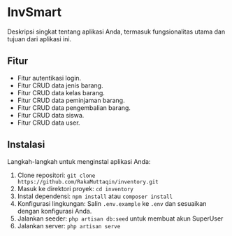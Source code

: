 # InvSmart

Deskripsi singkat tentang aplikasi Anda, termasuk fungsionalitas utama dan tujuan dari aplikasi ini.

## Fitur

-   Fitur autentikasi login.
-   Fitur CRUD data jenis barang.
-   Fitur CRUD data kelas barang.
-   Fitur CRUD data peminjaman barang.
-   Fitur CRUD data pengembalian barang.
-   Fitur CRUD data siswa.
-   Fitur CRUD data user.

## Instalasi

Langkah-langkah untuk menginstal aplikasi Anda:

1. Clone repositori: `git clone https://github.com/RakaMuttaqin/inventory.git`
2. Masuk ke direktori proyek: `cd inventory`
3. Instal dependensi: `npm install` atau `composer install`
4. Konfigurasi lingkungan: Salin `.env.example` ke `.env` dan sesuaikan dengan konfigurasi Anda.
5. Jalankan seeder: `php artisan db:seed` untuk membuat akun SuperUser
6. Jalankan server: `php artisan serve`
 <!--

## Penggunaan

Instruksi tentang cara menggunakan aplikasi ini setelah diinstal:

1. Buka browser dan buka `http://localhost:8000`.
2. Masuk dengan akun SuperUser yang telah dibuat oleh seeder.
3. Klik menu "Data" untuk melihat data yang tersedia.
4. Klik menu "Input" untuk menginputkan data baru.
5. Klik menu "Profile" untuk mengedit profil Anda.
6. Klik menu "Logout" untuk keluar dari aplikasi.

## Kontribusi

Panduan tentang bagaimana orang lain dapat berkontribusi ke proyek Anda.

## Lisensi

Informasi tentang lisensi aplikasi Anda, jika ada.

## Kontak

Informasi kontak atau cara orang lain dapat menghubungi Anda terkait aplikasi ini. -->
